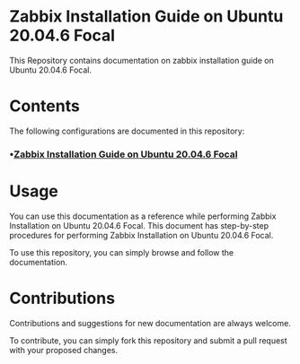 # Zabbix Installation Guide on Ubuntu 20.04.6 Focal

This Repository contains documentation on zabbix installation guide on Ubuntu 20.04.6 Focal.

# Contents

The following configurations are documented in this repository:

### •[Zabbix Installation Guide on Ubuntu 20.04.6 Focal](https://github.com/bijayphuyal28/Zabbix/blob/main/Zabbix%20Installation%20Guide%20on%20Ubuntu%2020.04.6%20Focal.md)

# Usage

You can use this documentation as a reference while performing Zabbix Installation on Ubuntu 20.04.6 Focal. This document has step-by-step procedures for performing Zabbix Installation on Ubuntu 20.04.6 Focal.

To use this repository, you can simply browse and follow the documentation.

# Contributions

Contributions and suggestions for new documentation are always welcome. 

To contribute, you can simply fork this repository and submit a pull request with your proposed changes.
